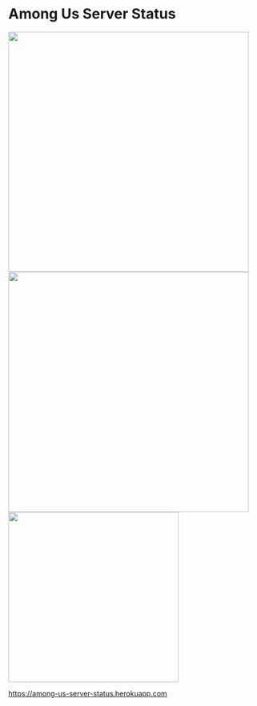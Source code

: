 # Among Us Server Status

<img height="480px" src="https://user-images.githubusercontent.com/40610/110016719-b6b02500-7d68-11eb-9b43-6a1658515280.png"></img> <img height="480px" src="https://user-images.githubusercontent.com/40610/110016961-04c52880-7d69-11eb-8e91-ecd7f591de3a.png"></img> <img src="https://user-images.githubusercontent.com/40610/110017613-bf552b00-7d69-11eb-8a23-6715275611bd.png" height="340px"></img>

<a href="https://among-us-server-status.herokuapp.com">https://among-us-server-status.herokuapp.com</a>
